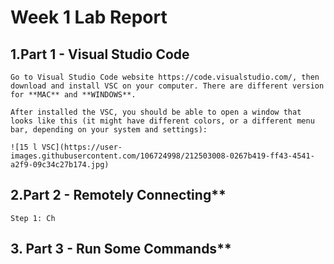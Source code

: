 # Week 1 Lab Report

## 1.Part 1 - Visual Studio Code


    Go to Visual Studio Code website https://code.visualstudio.com/, then download and install VSC on your computer. There are different version for **MAC** and **WINDOWS**.
    
    After installed the VSC, you should be able to open a window that looks like this (it might have different colors, or a different menu bar, depending on your system and settings):
    
    ![15 l VSC](https://user-images.githubusercontent.com/106724998/212503008-0267b419-ff43-4541-a2f9-09c34c27b174.jpg)

## 2.Part 2 - Remotely Connecting**
    
    Step 1: Ch
        


## 3. Part 3 - Run Some Commands**
